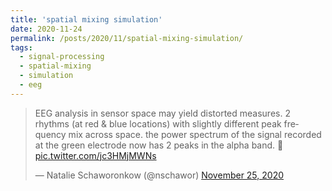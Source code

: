 ```yaml
---
title: 'spatial mixing simulation'
date: 2020-11-24
permalink: /posts/2020/11/spatial-mixing-simulation/
tags:
  - signal-processing
  - spatial-mixing
  - simulation
  - eeg
---
```

<blockquote class="twitter-tweet" ><p lang="en" dir="ltr">EEG analysis in sensor space may yield distorted measures. 2 rhythms (at red &amp; blue locations) with slightly different peak frequency mix across space. the power spectrum of the signal recorded at the green electrode now has 2 peaks in the alpha band. 🤔 <a href="https://t.co/jc3HMjMWNs">pic.twitter.com/jc3HMjMWNs</a></p>&mdash; Natalie Schaworonkow (@nschawor) <a href="https://twitter.com/nschawor/status/1331499634993242112?ref_src=twsrc%5Etfw">November 25, 2020</a></blockquote><script async src="https://platform.twitter.com/widgets.js" charset="utf-8"></script>
